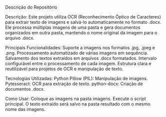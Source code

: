 Descrição do Repositório

Descrição: Este projeto utiliza OCR (Reconhecimento Óptico de Caracteres) para extrair texto de imagens e salvá-lo automaticamente no formato .docx. Ele processa múltiplas imagens de uma pasta e gera documentos organizados em outra pasta, mantendo o nome original da imagem para o arquivo .docx.

Principais Funcionalidades:
Suporte a imagens nos formatos .jpg, .jpeg e .png.
Processamento automatizado de várias imagens em sequência.
Salvamento dos textos extraídos em arquivos .docx formatados.
Intervalo configurável entre o processamento de cada imagem.
Estrutura clara e reutilizável para projetos de OCR e manipulação de texto.


Tecnologias Utilizadas:
Python
Pillow (PIL): Manipulação de imagens.
Pytesseract: OCR para extração de texto.
python-docx: Criação de documentos .docx.



Como Usar:
Coloque as imagens na pasta imagens.
Execute o script principal.
O texto extraído será salvo na pasta resultado com o mesmo nome das imagens.
